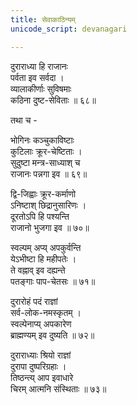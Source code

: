 ```yaml
---
title: सेवाकाठिन्यम्
unicode_script: devanagari

---
```

दुराराध्या हि राजानः  
पर्वता इव सर्वदा ।  
व्यालाकीर्णाः सुविषमाः  
कठिना दुष्ट-सेविताः ॥ ६८॥   

तथा च -  

भोगिनः कञ्चुकाविष्टाः  
कुटिलाः क्रूर-चेष्टिताः ।  
सुदुष्टा मन्त्र-साध्याश् च  
राजानः पन्नगा इव ॥ ६९॥   

द्वि-जिह्वाः क्रूर-कर्माणो  
ऽनिष्टाश् छिद्रानुसारिणः ।  
दूरतोऽपि हि पश्यन्ति  
राजानो भुजगा इव ॥ ७०॥   

स्वल्पम् अप्य् अपकुर्वन्ति  
येऽभीष्टा हि महीपतेः ।  
ते वह्नाव् इव दह्यन्ते  
पतङ्गाः पाप-चेतसः ॥ ७१॥  

दुरारोहं पदं राज्ञां  
सर्व-लोक-नमस्कृतम् ।  
स्वल्पेनाप्य् अपकारेण  
ब्राह्मण्यम् इव दुष्यति ॥ ७२॥   

दुराराध्याः श्रियो राज्ञां  
दुरापा दुष्परिग्रहाः ।  
तिष्ठन्त्य् आप इवाधारे   
चिरम् आत्मनि संस्थिताः ॥ ७३॥  